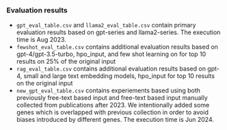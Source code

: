 ### Evaluation results

- `gpt_eval_table.csv` and `llama2_eval_table.csv` contain primary evaluation results based on gpt-series and llama2-series. The execution time is Aug 2023.
- `fewshot_eval_table.csv` contains additional evaluation results based on gpt-4/gpt-3.5-turbo, hpo_input, and few shot learning on for top 10 results on 25% of the original input
- `rag_eval_table.csv` contains additional evaluation results based on gpt-4, small and large text embedding models, hpo_input for top 10 results on the original input
- `new_gpt_eval_table.csv` contains experiements based using both previously free-text based input and free-text based input manually collected from publications after 2023. We intentionally added some genes which is overlapped with previous collection in order to avoid biases introduced by different genes. The execution time is Jun 2024.

